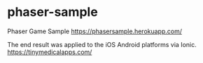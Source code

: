 # phaser-sample
Phaser Game Sample
https://phasersample.herokuapp.com/

The end result was applied to the iOS Android platforms via Ionic.
https://tinymedicalapps.com/
